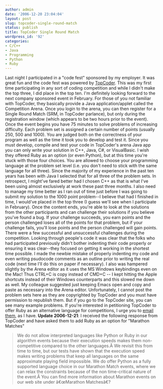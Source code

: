 ```yaml
---
author: admin
date: '2006-12-20 23:04:04'
layout: post
slug: topcoder-single-round-match
status: publish
title: TopCoder Single Round Match
wordpress_id: '92'
categories:
- C/C++
- Java
- Programming
- Python
- Ruby
---
```


Last night I participated in a "code fest" sponsored by my employer. It
was great fun and the code fest was powered by
[TopCoder](http://www.topcoder.com). This was my first time
participating in any sort of coding competition and while I didn't make
the top three, I did place in the top ten. I'm definitely looking
forward to the next company sponsored event in February. For those of
you not familiar with TopCoder, they basically provide a Java
application/applet called the Competition Arena. Once you login to the
arena, you can then register for a Single Round Match (SRM, in TopCoder
parlance), but only during the registration window (which appears to be
two hours prior to the event). Once the event begins you have 75 minutes
to solve problems of increasing difficulty. Each problem set is assigned
a certain number of points (usually 250, 500 and 1000). You are judged
both on the correctness of your program as well as the time it took you
to develop and test it. Since you must develop, compile and test your
code in TopCoder's arena Java app you can only write your solution in
C++, Java, C\#, or VisualBasic. I wish they offered Ruby as an option
(or even Python), but at this time you're stuck with those four choices.
You are allowed to choose your programming language at the problem set
level (i.e. you don't need to stick with the same language for all
three). Since the majority of my experience in the past ten years has
been with Java I selected that for all three of the problem sets. In
retrospect, I might've fared better had I chosen C++ as that is what
I've been using almost exclusively at work these past three months. I
also need to manage my time better as I ran out of time just before I
was going to submit my solution to the 1000 point problem--I believe
that had I finished in time, I would've placed in the top three (I guess
we'll see when I participate in February). Once the content ends, you're
able to look at the solutions from the other participants and can
challenge their solutions if you believe you've found a bug. If your
challenge succeeds, you earn points and the person challenged loses all
of the points for that problem, but if your challenge fails, you'll lose
points and the person challenged will gain points. There were a few
successful and unsuccessful challenges during the competition. Looking
through people's code it was clear that the folks who had participated
previously didn't bother indenting their code properly or ensuring it
was clear--they focused on getting it working in the shortest time
possible. I made the newbie mistake of properly indenting my code and
even writing psudocode comments as an outline prior to writing the real
code (next time I'll do this on paper if necessary). I also was hampered
slightly by the Arena editor as it uses the MS Windows keybindings even
on the Mac! Thus CTRL+C is copy instead of CMD+C -- I kept hitting the
Apple shortcuts instead of their Windows counterparts and this slowed me
down as well. My colleague suggested just keeping Emacs open and copy
and paste as necessary into the Arena editor. Unfortunately, I cannot
post the problem sets here as they are copyrighted by TopCoder and you
must have permission to republish them. But if you go to the TopCoder
site, you can see many example problems. If you're interested in
petitioning TopCoder to offer Ruby as an alternative language for
competitions, I urge you to [email them](mailto:service@topcoder.com),
as I have. **Update 2006-12-21**: I received the following response from
TopCoder and have asked them to add Ruby as an option for "Marathon
Matches"

> We do not allow interpreted languages like Python or Ruby in our
> algorithm events because their execution speeds makes them
> non-competitive compared to the other languages.Â We revisit this from
> time to time, but our tests have shown that the execution speed makes
> writing problems that keep all languages on the same approximate
> playing field impossible. We do offer Python as a fully supported
> language choice in our Marathon Match events, where we can relax the
> constraints because of the non time-critical nature of the event.Â You
> can find more information about Marathon events on our web site under
> â€œMarathon Matchesâ€?
